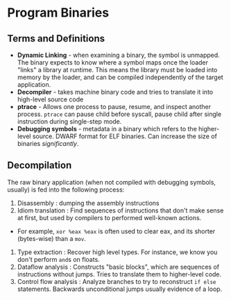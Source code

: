 # Program Binaries

## Terms and Definitions
* **Dynamic Linking** - when examining a binary, the symbol is unmapped. The binary expects to know where a symbol maps once the loader "links" a library at runtime. This means the library must be loaded into memory by the loader, and can be compiled independently of the target application.
* **Decompiler** - takes machine binary code and tries to translate it into high-level source code
* **ptrace** - Allows one process to pause, resume, and inspect another process. `ptrace` can pause child before syscall, pause child after single instruction during single-step mode. 
* **Debugging symbols** - metadata in a binary which refers to the higher-level source. DWARF format for ELF binaries. Can increase the size of binaries *significantly*.

## Decompilation

The raw binary application (when not compiled with debugging symbols, usually) is fed into the following process:

1. Disassembly : dumping the assembly instructions
1. Idiom translation : Find sequences of instructions that don't make sense at first, but used by compilers to performed well-known actions. 
  * For example, `xor %eax %eax` is often used to clear eax, and its shorter (bytes-wise) than a `mov`.
1. Type extraction : Recover high level types. For instance, we know you don't perform `and`s on floats.
1. Dataflow analysis : Constructs "basic blocks", which are sequences of instructions without jumps. Tries to translate them to higher-level code. 
1. Control flow analysis : Analyze branches to try to reconstruct `if else` statements. Backwards unconditional jumps usually evidence of a loop.

